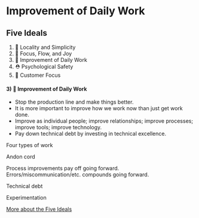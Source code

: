 # Improvement of Daily Work



## Five Ideals

1. 🦠 Locality and Simplicity
2. 🎯 Focus, Flow, and Joy
3. 🔪 Improvement of Daily Work
4. ⛑ Psychological Safety
5. 🔮 Customer Focus



#### 3) 🔪 Improvement of Daily Work

- Stop the production line and make things better.
- It is more important to improve how we work now than just get work done.
- Improve as individual people; improve relationships; improve processes; improve tools; improve technology.
- Pay down technical debt by investing in technical excellence.



Four types of work


Andon cord


Process improvements pay off going forward. Errors/miscommunication/etc. compounds going forward.


Technical debt


Experimentation



[More about the Five Ideals](../UnicornProjectFiveIdeals/UnicornProjectFiveIdeals.html#/3)
